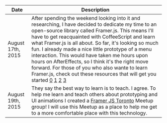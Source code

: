 Date  | Description
------------- | -------------
August 17th, 2015  | After spending the weekend looking into it and researching, I have decided to dedicate my time to an open-source library called Framer.js. This means I'll have to get reacquainted with CoffeeScript and learn what Framer.js is all about. So far, it's looking so much fun. I already made a nice little prototype of a menu interaction. This would have taken me hours upon hours on AfterEffects, so I think it's the right move forward. For those of you who also wante to learn Framer.js, check out these resources that will get you started [0](http://www.darrinhenein.com/rapid-prototyping-part-one/) [1](http://framerjs.com/learn/basics/) [2](http://arcturo.github.io/library/coffeescript/01_introduction.html) [3](https://leanpub.com/coffeescript-ristretto/read#leanpub-auto-a-pull-of-the-lever-prefaces)
August 19th, 2015 | They say the best way to learn is to teach. I agree. To help me learn and teach others about prototyping and UI animations I created a [Framer JS Toronto](http://www.meetup.com/Framer-JS-Toronto/) Meetup group! I will use this Meetup as a place to help me get to a more comfortable place with this technology.

